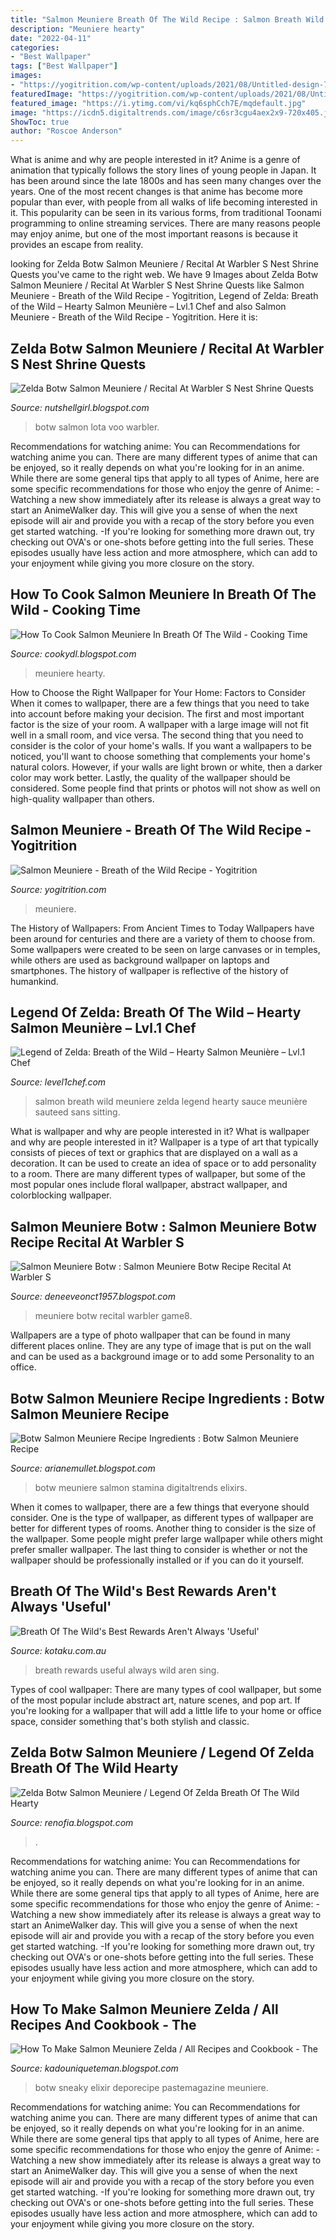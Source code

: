 ```yaml
---
title: "Salmon Meuniere Breath Of The Wild Recipe : Salmon Breath Wild Meuniere Zelda Legend Hearty Sauce Meunière Sauteed Sans Sitting"
description: "Meuniere hearty"
date: "2022-04-11"
categories:
- "Best Wallpaper"
tags: ["Best Wallpaper"]
images:
- "https://yogitrition.com/wp-content/uploads/2021/08/Untitled-design-7-1.jpg"
featuredImage: "https://yogitrition.com/wp-content/uploads/2021/08/Untitled-design-7-1.jpg"
featured_image: "https://i.ytimg.com/vi/kq6sphCch7E/mqdefault.jpg"
image: "https://icdn5.digitaltrends.com/image/c6sr3cgu4aex2x9-720x405.jpg"
ShowToc: true
author: "Roscoe Anderson"
---
```



What is anime and why are people interested in it?
Anime is a genre of animation that typically follows the story lines of young people in Japan. It has been around since the late 1800s and has seen many changes over the years. One of the most recent changes is that anime has become more popular than ever, with people from all walks of life becoming interested in it. This popularity can be seen in its various forms, from traditional Toonami programming to online streaming services. There are many reasons people may enjoy anime, but one of the most important reasons is because it provides an escape from reality.

	

		
looking for Zelda Botw Salmon Meuniere / Recital At Warbler S Nest Shrine Quests you've came to the right web. We have 9 Images about Zelda Botw Salmon Meuniere / Recital At Warbler S Nest Shrine Quests like Salmon Meuniere - Breath of the Wild Recipe - Yogitrition, Legend of Zelda: Breath of the Wild – Hearty Salmon Meunière – Lvl.1 Chef and also Salmon Meuniere - Breath of the Wild Recipe - Yogitrition. Here it is:
		
    
## Zelda Botw Salmon Meuniere / Recital At Warbler S Nest Shrine Quests

<img loading=lazy src="https://cdn0.vox-cdn.com/uploads/chorus_asset/file/8226167/Voo_Lota_shrine_5.jpg" onerror="this.onerror=null;this.src='https://tse3.mm.bing.net/th?id=OIP.6nY9R6725F5MiAJdS-mvRQHaEK&amp;pid=15.1';" alt="Zelda Botw Salmon Meuniere / Recital At Warbler S Nest Shrine Quests">

_Source: nutshellgirl.blogspot.com_

>botw salmon lota voo warbler. 

	

Recommendations for watching anime: You can
Recommendations for watching anime you can. There are many different types of anime that can be enjoyed, so it really depends on what you're looking for in an anime. While there are some general tips that apply to all types of Anime, here are some specific recommendations for those who enjoy the genre of Anime: 
-Watching a new show immediately after its release is always a great way to start an AnimeWalker day. This will give you a sense of when the next episode will air and provide you with a recap of the story before you even get started watching. 
-If you're looking for something more drawn out, try checking out OVA's or one-shots before getting into the full series. These episodes usually have less action and more atmosphere, which can add to your enjoyment while giving you more closure on the story.

    
## How To Cook Salmon Meuniere In Breath Of The Wild - Cooking Time

<img loading=lazy src="https://i.ytimg.com/vi/kq6sphCch7E/mqdefault.jpg" onerror="this.onerror=null;this.src='https://tse3.mm.bing.net/th?id=OIP.bqyCtid4j4wkt9_DeAqWdgAAAA&amp;pid=15.1';" alt="How To Cook Salmon Meuniere In Breath Of The Wild - Cooking Time">

_Source: cookydl.blogspot.com_

>meuniere hearty. 

	

How to Choose the Right Wallpaper for Your Home: Factors to Consider
When it comes to wallpaper, there are a few things that you need to take into account before making your decision. The first and most important factor is the size of your room. A wallpaper with a large image will not fit well in a small room, and vice versa. 
The second thing that you need to consider is the color of your home's walls. If you want a wallpapers to be noticed, you'll want to choose something that complements your home's natural colors. However, if your walls are light brown or white, then a darker color may work better. 
Lastly, the quality of the wallpaper should be considered. Some people find that prints or photos will not show as well on high-quality wallpaper than others.

    
## Salmon Meuniere - Breath Of The Wild Recipe - Yogitrition

<img loading=lazy src="https://yogitrition.com/wp-content/uploads/2021/08/Untitled-design-7-1.jpg" onerror="this.onerror=null;this.src='https://tse1.mm.bing.net/th?id=OIP.yifKMjU4uE04M5kY17W5ngHaHa&amp;pid=15.1';" alt="Salmon Meuniere - Breath of the Wild Recipe - Yogitrition">

_Source: yogitrition.com_

>meuniere. 

	

The History of Wallpapers: From Ancient Times to Today
Wallpapers have been around for centuries and there are a variety of them to choose from. Some wallpapers were created to be seen on large canvases or in temples, while others are used as background wallpaper on laptops and smartphones. The history of wallpaper is reflective of the history of humankind.

    
## Legend Of Zelda: Breath Of The Wild – Hearty Salmon Meunière – Lvl.1 Chef

<img loading=lazy src="https://i1.wp.com/www.level1chef.com/wp-content/uploads/2017/05/legend-of-zelda-breath-of-the-wild-salmon-meuniere-side-angle.jpg?resize=620%2C395&amp;ssl=1" onerror="this.onerror=null;this.src='https://tse3.mm.bing.net/th?id=OIP.F9FzRTIYW4KlAoktmMLGJAHaEt&amp;pid=15.1';" alt="Legend of Zelda: Breath of the Wild – Hearty Salmon Meunière – Lvl.1 Chef">

_Source: level1chef.com_

>salmon breath wild meuniere zelda legend hearty sauce meunière sauteed sans sitting. 

	

What is wallpaper and why are people interested in it?
What is wallpaper and why are people interested in it?
Wallpaper is a type of art that typically consists of pieces of text or graphics that are displayed on a wall as a decoration. It can be used to create an idea of space or to add personality to a room. There are many different types of wallpaper, but some of the most popular ones include floral wallpaper, abstract wallpaper, and colorblocking wallpaper.

    
## Salmon Meuniere Botw : Salmon Meuniere Botw Recipe Recital At Warbler S

<img loading=lazy src="https://i.ytimg.com/vi/hhsRXOK4wZY/maxresdefault.jpg" onerror="this.onerror=null;this.src='https://tse3.mm.bing.net/th?id=OIP.O4y1fk7woZQttoNBhRC1jQHaEK&amp;pid=15.1';" alt="Salmon Meuniere Botw : Salmon Meuniere Botw Recipe Recital At Warbler S">

_Source: deneeveonct1957.blogspot.com_

>meuniere botw recital warbler game8. 

	



Wallpapers are a type of photo wallpaper that can be found in many different places online. They are any type of image that is put on the wall and can be used as a background image or to add some Personality to an office.

    
## Botw Salmon Meuniere Recipe Ingredients : Botw Salmon Meuniere Recipe

<img loading=lazy src="https://icdn5.digitaltrends.com/image/c6sr3cgu4aex2x9-720x405.jpg" onerror="this.onerror=null;this.src='https://tse3.mm.bing.net/th?id=OIP.HahX-kcey3Q-aJOMiRFzawHaEK&amp;pid=15.1';" alt="Botw Salmon Meuniere Recipe Ingredients : Botw Salmon Meuniere Recipe">

_Source: arianemullet.blogspot.com_

>botw meuniere salmon stamina digitaltrends elixirs. 

	

When it comes to wallpaper, there are a few things that everyone should consider. One is the type of wallpaper, as different types of wallpaper are better for different types of rooms. Another thing to consider is the size of the wallpaper. Some people might prefer large wallpaper while others might prefer smaller wallpaper. The last thing to consider is whether or not the wallpaper should be professionally installed or if you can do it yourself.

    
## Breath Of The Wild&#039;s Best Rewards Aren&#039;t Always &#039;Useful&#039;

<img loading=lazy src="https://i.kinja-img.com/gawker-media/image/upload/t_original/mw8x6wpmys6gfmtpgrcc.png" onerror="this.onerror=null;this.src='https://tse4.mm.bing.net/th?id=OIP.w72ql-ulCXWiiRN9IwVKUgHaEs&amp;pid=15.1';" alt="Breath Of The Wild&#039;s Best Rewards Aren&#039;t Always &#039;Useful&#039;">

_Source: kotaku.com.au_

>breath rewards useful always wild aren sing. 

	

Types of cool wallpaper:
There are many types of cool wallpaper, but some of the most popular include abstract art, nature scenes, and pop art. If you're looking for a wallpaper that will add a little life to your home or office space, consider something that's both stylish and classic.

    
## Zelda Botw Salmon Meuniere / Legend Of Zelda Breath Of The Wild Hearty

<img loading=lazy src="https://www.gamerguides.com/assets/guides/resize1140x-/144/The_Legend_of_Zelda_Breath_of_the_Wild_Kotts.jpg" onerror="this.onerror=null;this.src='https://tse4.mm.bing.net/th?id=OIP.MQ-HUS6f87HRuq0RbZtbhwHaEK&amp;pid=15.1';" alt="Zelda Botw Salmon Meuniere / Legend Of Zelda Breath Of The Wild Hearty">

_Source: renofia.blogspot.com_

>. 

	

Recommendations for watching anime: You can
Recommendations for watching anime you can. There are many different types of anime that can be enjoyed, so it really depends on what you're looking for in an anime. While there are some general tips that apply to all types of Anime, here are some specific recommendations for those who enjoy the genre of Anime: 
-Watching a new show immediately after its release is always a great way to start an AnimeWalker day. This will give you a sense of when the next episode will air and provide you with a recap of the story before you even get started watching. 
-If you're looking for something more drawn out, try checking out OVA's or one-shots before getting into the full series. These episodes usually have less action and more atmosphere, which can add to your enjoyment while giving you more closure on the story.

    
## How To Make Salmon Meuniere Zelda / All Recipes And Cookbook - The

<img loading=lazy src="http://cdn.pastemagazine.com/www/articles/Sneaky.jpg" onerror="this.onerror=null;this.src='https://tse2.mm.bing.net/th?id=OIP.CCU3dahssZEqEAhxO5xmrQHaEK&amp;pid=15.1';" alt="How To Make Salmon Meuniere Zelda / All Recipes and Cookbook - The">

_Source: kadouniqueteman.blogspot.com_

>botw sneaky elixir deporecipe pastemagazine meuniere. 

	

Recommendations for watching anime: You can
Recommendations for watching anime you can. There are many different types of anime that can be enjoyed, so it really depends on what you're looking for in an anime. While there are some general tips that apply to all types of Anime, here are some specific recommendations for those who enjoy the genre of Anime: 
-Watching a new show immediately after its release is always a great way to start an AnimeWalker day. This will give you a sense of when the next episode will air and provide you with a recap of the story before you even get started watching. 
-If you're looking for something more drawn out, try checking out OVA's or one-shots before getting into the full series. These episodes usually have less action and more atmosphere, which can add to your enjoyment while giving you more closure on the story.

